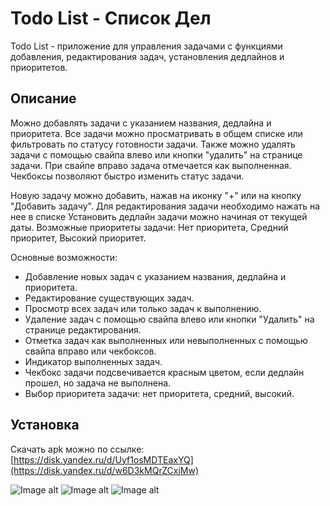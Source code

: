 # Todo List - Список Дел

Todo List - приложение для управления задачами с функциями добавления, редактирования задач, установления дедлайнов и приоритетов.

## Описание

Можно добавлять задачи с указанием названия, дедлайна и приоритета. Все задачи можно просматривать в общем списке или фильтровать по статусу готовности задачи. Также можно удалять задачи с помощью свайпа влево или кнопки "удалить" на странице задачи. При свайпе вправо задача отмечается как выполненная. Чекбоксы позволяют быстро изменить статус задачи.

Новую задачу можно добавить, нажав на иконку "+" или на кнопку "Добавить задачу". Для редактирования задачи необходимо нажать на нее в списке
Установить дедлайн задачи можно начиная от текущей даты.
Возможные приоритеты задачи: Нет приоритета, Средний приоритет, Высокий приоритет.


Основные возможности:
- Добавление новых задач с указанием названия, дедлайна и приоритета.
- Редактирование существующих задач.
- Просмотр всех задач или только задач к выполнению.
- Удаление задач с помощью свайпа влево или кнопки "Удалить" на странице редактирования.
- Отметка задач как выполненных или невыполненных с помощью свайпа вправо или чекбоксов.
- Индикатор выполненных задач.
- Чекбокс задачи подсвечивается красным цветом, если дедлайн прошел, но задача не выполнена.
- Выбор приоритета задачи: нет приоритета, средний, высокий.

## Установка 

Скачать apk можно по ссылке: [https://disk.yandex.ru/d/Uyf1osMDTEaxYQ](https://disk.yandex.ru/d/w6D3kMQrZCxjMw)

![Image alt](https://github.com/PumpkinJuce/todo_list/blob/main/Screenshot_20240622_235930_com.example.todo_list.jpg)
![Image alt](https://github.com/PumpkinJuce/todo_list/blob/main/Screenshot_20240622_235947_com.example.todo_list.jpg)
![Image alt](https://github.com/PumpkinJuce/todo_list/blob/main/Screenshot_20240623_000003_com.example.todo_list.jpg)


